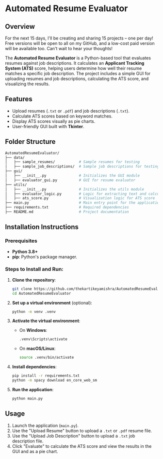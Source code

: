 # Automated Resume Evaluator

## Overview

For the next 15 days, I'll be creating and sharing 15 projects – one per day! Free versions will be open to all on my GitHub, and a low-cost paid version will be available too. Can't wait to hear your thoughts!

The **Automated Resume Evaluator** is a Python-based tool that evaluates resumes against job descriptions. It calculates an **Applicant Tracking System (ATS)** score, helping users determine how well their resume matches a specific job description. The project includes a simple GUI for uploading resumes and job descriptions, calculating the ATS score, and visualizing the results.

## Features

- Upload resumes (`.txt` or `.pdf`) and job descriptions (`.txt`).
- Calculate ATS scores based on keyword matches.
- Display ATS scores visually as pie charts.
- User-friendly GUI built with **Tkinter**.

## Folder Structure

```bash
AutomatedResumeEvaluator/
├── data/                         
│   ├── sample_resumes/           # Sample resumes for testing
│   ├── sample_job_descriptions/  # Sample job descriptions for testing
├── gui/                          
│   ├── __init__.py               # Initializes the GUI module
│   ├── evaluator_gui.py          # GUI for resume evaluator
├── utils/                         
│   ├── __init__.py               # Initializes the utils module
│   ├── evaluator_logic.py        # Logic for extracting text and calculating ATS score
│   ├── ats_score.py              # Visualization logic for ATS score
├── main.py                       # Main entry point for the application
├── requirements.txt              # Required dependencies
├── README.md                     # Project documentation
```


## Installation Instructions

### Prerequisites
- **Python 3.8+**
- **pip**: Python's package manager.

### Steps to Install and Run:

1. **Clone the repository**:
    ```bash
    git clone https://github.com/thekartikeyamishra/AutomatedResumeEvaluator.git
    cd AutomatedResumeEvaluator
    ```

2. **Set up a virtual environment** (optional):
    ```bash
    python -m venv .venv
    ```

3. **Activate the virtual environment**:
    - On **Windows**:
        ```bash
        .venv\Scripts\activate
        ```
    - On **macOS/Linux**:
        ```bash
        source .venv/bin/activate
        ```

4. **Install dependencies**:
    ```bash
    pip install -r requirements.txt
    python -m spacy download en_core_web_sm
    ```

5. **Run the application**:
    ```bash
    python main.py
    ```

## Usage

1. Launch the application (`main.py`).
2. Use the "Upload Resume" button to upload a `.txt` or `.pdf` resume file.
3. Use the "Upload Job Description" button to upload a `.txt` job description file.
4. Click "Evaluate" to calculate the ATS score and view the results in the GUI and as a pie chart.


